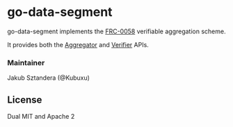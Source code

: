 # go-data-segment

go-data-segment implements the [FRC-0058](https://github.com/filecoin-project/FIPs/blob/master/FRCs/frc-0058.md) verifiable aggregation scheme.

It provides both the [Aggregator](https://pkg.go.dev/github.com/filecoin-project/go-data-segment/datasegment#Aggregate) and [Verifier](https://pkg.go.dev/github.com/filecoin-project/go-data-segment/datasegment#DataAggregationProof) APIs.


### Maintainer
Jakub Sztandera (@Kubuxu)

## License

Dual MIT and Apache 2
